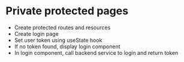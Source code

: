 # Private protected pages

- Create protected routes and resources  
- Create login page  
- Set user token using useState hook
- If no token found, display login component
- In login component, call backend service to login and return token